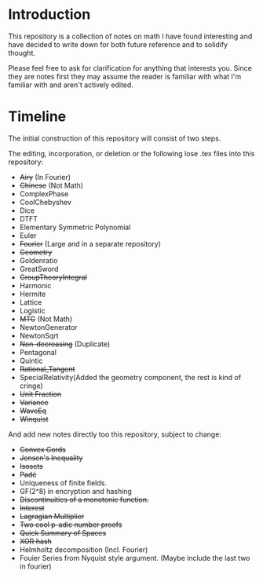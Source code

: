 # Introduction
This repository is a collection of notes on math I have found interesting and have decided to write down for both future reference and to solidify thought.

Please feel free to ask for clarification for anything that interests you.
Since they are notes first they may assume the reader is familiar with what I'm familiar with and aren't actively edited. 

# Timeline
The initial construction of this repository will consist of two steps.

The editing, incorporation, or deletion or the following lose .tex files into this repository:
- ~~Airy~~ (In Fourier)
- ~~Chinese~~ (Not Math)
- ComplexPhase
- CoolChebyshev
- Dice
- DTFT
- Elementary Symmetric Polynomial
- Euler
- ~~Fourier~~ (Large and in a separate repository)
- ~~Geometry~~
- Goldenratio
- GreatSword
- ~~GroupTheoryIntegral~~
- Harmonic
- Hermite
- Lattice
- Logistic
- ~~MTG~~ (Not Math)
- NewtonGenerator
- NewtonSqrt
- ~~Non-decreasing~~ (Duplicate)
- Pentagonal
- Quintic
- ~~Rational_Tangent~~
- SpecialRelativity(Added the geometry component, the rest is kind of cringe)
- ~~Unit Fraction~~
- ~~Variance~~
- ~~WaveEq~~
- ~~Winquist~~

And add new notes directly too this repository, subject to change:
- ~~Convex Cords~~
- ~~Jensen's Inequality~~
- ~~Isosets~~
- ~~Padé~~
- Uniqueness of finite fields.
- GF(2^8) in encryption and hashing
- ~~Discontinuities of a monotonic function.~~
- ~~Interest~~
- ~~Lagragian Multiplier~~
- ~~Two cool p-adic number proofs~~
- ~~Quick Summary of Spaces~~
- ~~XOR hash~~
- Helmholtz decomposition (Incl. Fourier)
- Fouier Series from Nyquist style argument. (Maybe include the last two in fourier)
